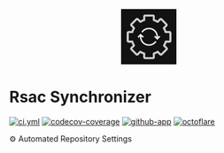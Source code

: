 <!----- BEGIN GHOST DOCS LOGO src="./assets/logo.png" ----->

<div align="center">
<img src="./assets/logo.png" width="100px" />
</div>

<!----- END GHOST DOCS LOGO ----->

<!----- BEGIN GHOST DOCS HEADER ----->

# Rsac Synchronizer

[![ci.yml](https://github.com/jill64/rsac-synchronizer/actions/workflows/ci.yml/badge.svg)](https://github.com/jill64/rsac-synchronizer/actions/workflows/ci.yml) [![codecov-coverage](https://codecov.io/gh/jill64/rsac-synchronizer/graph/badge.svg)](https://codecov.io/gh/jill64/rsac-synchronizer) [![github-app](https://img.shields.io/badge/GitHub_App-Rsac_Synchronizer-midnightblue)](https://github.com/apps/rsac-synchronizer) [![octoflare](https://img.shields.io/badge/framework-🌤️Octoflare-dodgerblue)](https://github.com/jill64/octoflare)

⚙️ Automated Repository Settings

<!----- END GHOST DOCS HEADER ----->
